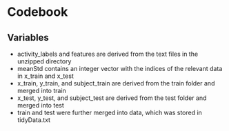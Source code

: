 # Codebook

## Variables

* activity_labels and features are derived from the text files in the unzipped directory
* meanStd contains an integer vector with the indices of the relevant data in x_train and x_test
* x_train, y_train, and subject_train are derived from the train folder and merged into train
* x_test, y_test, and subject_test are derived from the test folder and merged into test
* train and test were further merged into data, which was stored in tidyData.txt
